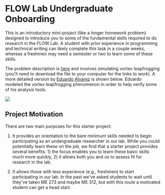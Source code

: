 # FLOW Lab Undergraduate Onboarding

This is an introductory mini-project (like a longer homework problem) designed to introduce you to some of the fundamental skills required to do research in the FLOW Lab.  A student with prior experience in programming and technical writing can likely complete this task in a couple weeks, whereas a freshmen may need a semester or two to learn some of these skills. 

The problem description is [here](leapfrog/leapfrog.pdf) and involves simulating vortex leapfrogging (you'll need to download the file to your computer for the links to work). A more detailed version by [Eduardo Alvarez](https://edoalvarezr.github.io/) is shown below.  Eduardo modeled the vortex leapfrogging phenomenon in order to help verify some of his analysis tools.

![](https://github.com/byuflowlab/undergrad-onboarding/blob/master/leapfrog.gif)

## Project Motivation

There are two main purposes for this starter project:

1. It provides an orientation to the bare minimum skills needed to begin participating as an undergraduate researcher in our lab.  While you could potentially learn these on the job, we find that a starter project provides several benefits: 1) the focus enables you to learn these basic skills much more quickly, 2) it allows both you and us to assess fit for research in the lab.

2. It allows those with less experience (e.g., freshmen) to start participating in our lab.  In the past we've asked students to wait until they've taken ME 273 and maybe ME 312, but with this route a motivated student can get a head start.
